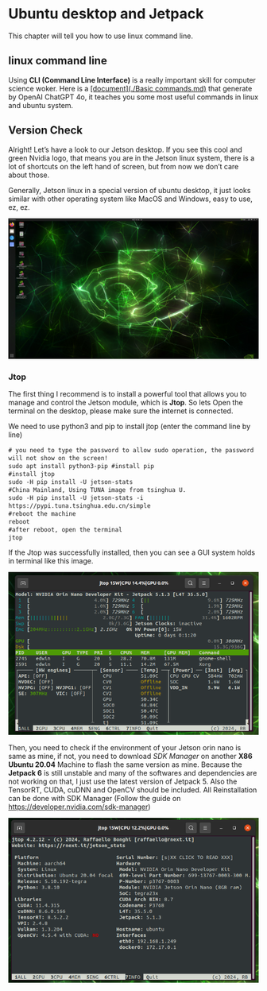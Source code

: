 # Ubuntu desktop and Jetpack

This chapter will tell you how to use linux command line.

## linux command line

Using **CLI (Command Line Interface)** is a really important skill for computer science woker. Here is a [[document](./Basic commands.md)](https://edwinzhancn.github.io/JetsonYolo/Basic%20commands.html) that generate by OpenAI ChatGPT 4o, it teaches you some most useful commands in linux and ubuntu system. 

## Version Check

Alright! Let’s have a look to our Jetson desktop. If you see this cool and green Nvidia logo, that means you are in the Jetson linux system, there is a lot of shortcuts on the left hand of screen, but from now we don’t care about those. 

Generally, Jetson linux in a special version of ubuntu desktop, it just looks similar with other operating system like MacOS and Windows, easy to use, ez, ez.

<img src = "./attachments/Jetson-Linux.png"/>

### Jtop

The first thing I recommend is to install a powerful tool that allows you to manage and control the Jetson module, which is **Jtop**. So lets Open the terminal on the desktop, please make sure the internet is connected.

We need to use python3 and pip to install jtop (enter the command line by line)

```shell
# you need to type the password to allow sudo operation, the password will not show on the screen!
sudo apt install python3-pip #install pip
#install jtop
sudo -H pip install -U jetson-stats
#China Mainland, Using TUNA image from tsinghua U.
sudo -H pip install -U jetson-stats -i https://pypi.tuna.tsinghua.edu.cn/simple
#reboot the machine
reboot
#after reboot, open the terminal 
jtop
```

If the Jtop was successfully installed, then you can see a GUI system holds in terminal like this image.

<img src = "./attachments/Jtop.png" />


Then, you need to check if the environment of your Jetson orin nano is same as mine, if not, you need to download *SDK Manager* on another **X86 Ubuntu 20.04** Machine to flash the same version as mine. Because the  **Jetpack 6** is still unstable and many of the softwares and dependencies are not working on that, I just use the latest version of Jetpack 5. Also the TensorRT, CUDA, cuDNN and OpenCV should be included. All Reinstallation can be done with SDK Manager (Follow the guide on https://developer.nvidia.com/sdk-manager)

<img src = "./attachments/Jtop-Version.png" />



